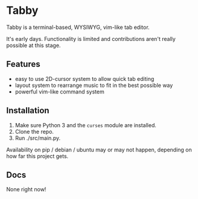 # Tabby

Tabby is a terminal-based, WYSIWYG, vim-like tab editor.

It's early days. Functionality is limited and contributions aren't really possible at this stage.

## Features

- easy to use 2D-cursor system to allow quick tab editing
- layout system to rearrange music to fit in the best possible way
- powerful vim-like command system

## Installation

1. Make sure Python 3 and the `curses` module are installed.
1. Clone the repo.
1. Run ./src/main.py.

Availability on pip / debian / ubuntu may or may not happen, depending on how far this project gets.

## Docs

None right now!
